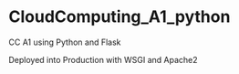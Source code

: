 # CloudComputing_A1_python
CC A1 using Python and Flask

Deployed into Production with WSGI and Apache2
